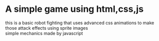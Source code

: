<h1>A simple game using html,css,js</h1>
<p>this is a basic robot fighting that uses advanced css animations to make those attack effects using sprite images<br/>
simple mechanics made by javascript</p>
